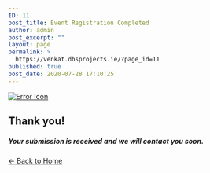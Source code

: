 ```yaml
---
ID: 11
post_title: Event Registration Completed
author: admin
post_excerpt: ""
layout: page
permalink: >
  https://venkat.dbsprojects.ie/?page_id=11
published: true
post_date: 2020-07-28 17:10:25
---
```

<section id="top" class="text-center vertical-space-lg">
<div class="container">
<div class="logo"><a href="#"><img src="https://axetech.dev/event/wp-content/plugins/gather-add-ons/assets/img/check.png" alt="Error Icon" /></a></div>
<h1 class="headline">Thank you!</h1>
<h5 class="headline-support">Your submission is received and we will contact you soon.</h5>
</div>
</section>
<p class="text-center"><a class="btn btn-link" href="https://axetech.dev/event/"> ← Back to Home</a></p>